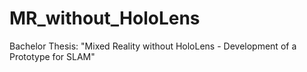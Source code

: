# MR_without_HoloLens
Bachelor Thesis: "Mixed Reality without HoloLens - Development of a Prototype for SLAM"
